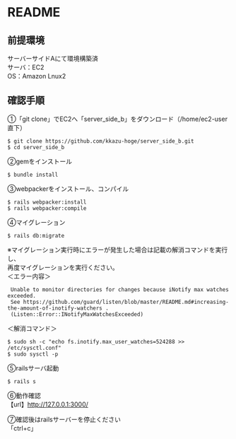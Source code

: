 # README

## 前提環境
サーバーサイドAにて環境構築済<br>
サーバ：EC2<br>
OS：Amazon Lnux2

## 確認手順

①「git clone」でEC2へ「server_side_b」をダウンロード（/home/ec2-user直下）
```
$ git clone https://github.com/kkazu-hoge/server_side_b.git
$ cd server_side_b
```

②gemをインストール
```
$ bundle install
```
③webpackerをインストール、コンパイル
```
$ rails webpacker:install
$ rails webpacker:compile
```

④マイグレーション
```
$ rails db:migrate
```

※マイグレーション実行時にエラーが発生した場合は記載の解消コマンドを実行し、<br>
再度マイグレーションを実行ください。<br>
＜エラー内容＞
```
 Unable to monitor directories for changes because iNotify max watches exceeded.
 See https://github.com/guard/listen/blob/master/README.md#increasing-the-amount-of-inotify-watchers .
 (Listen::Error::INotifyMaxWatchesExceeded)
 ```
＜解消コマンド＞
```
$ sudo sh -c "echo fs.inotify.max_user_watches=524288 >> /etc/sysctl.conf"
$ sudo sysctl -p
```

⑤railsサーバ起動
```
$ rails s
```

⑥動作確認<br>
【url】http://127.0.0.1:3000/

⑦確認後はrailsサーバーを停止ください<br>
「ctrl+c」
